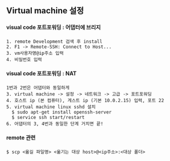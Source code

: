 ## Virtual machine 설정

#### visual code 포트포워딩 : 어댑터에 브리지
    1. remote Development 검색 후 install
    2. F1 -> Remote-SSH: Connect to Host...
    3. vm사용자명@ip주소 입력
    4. 비밀번호 입력

#### visual code 포트포워딩 : NAT
    1번과 2번은 어댑터와 동일하게
    3. virtual machine -> 설정 -> 네트워크 -> 고급 -> 포트포워딩
    4. 호스트 ip (본 컴퓨터), 게스트 ip (기본 10.0.2.15) 입력, 포트 22 
    5. virtual machine linux sshd 설치
      $ sudo apt-get install openssh-server
      $ service ssh start/restart
    6. 어댑터의 3, 4번과 동일한 단계 거치면 끝!

#### remote 관련
    $ scp <옮길 파일명> <옮기는 대상 host>@<ip주소>:<대상 폴더>